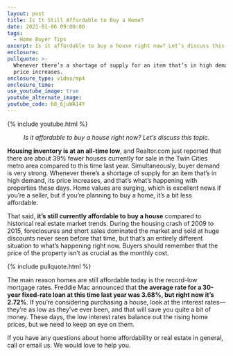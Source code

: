 ```yaml
---
layout: post
title: Is It Still Affordable to Buy a Home?
date: 2021-01-06 09:00:00
tags:
  - Home Buyer Tips
excerpt: Is it affordable to buy a house right now? Let’s discuss this topic.
enclosure:
pullquote: >-
  Whenever there’s a shortage of supply for an item that’s in high demand, its
  price increases.
enclosure_type: video/mp4
enclosure_time:
use_youtube_image: true
youtube_alternate_image:
youtube_code: 60_6juWA14Y
---
```


{% include youtube.html %}

<p style="text-align: center;"><em>Is it affordable to buy a house right now? Let&rsquo;s discuss this topic.</em></p>


**Housing inventory is at an all-time low**, and Realtor.com just reported that there are about 39% fewer houses currently for sale in the Twin Cities metro area compared to this time last year. Simultaneously, buyer demand is very strong. Whenever there’s a shortage of supply for an item that’s in high demand, its price increases, and that’s what’s happening with properties these days. Home values are surging, which is excellent news if you’re a seller, but if you’re planning to buy a home, it’s a bit less affordable.&nbsp;

That said,&nbsp;**it’s still currently affordable to buy a house** compared to historical real estate market trends. During the housing crash of 2009 to 2015, foreclosures and short sales dominated the market and sold at huge discounts never seen before that time, but that’s an entirely different situation to what’s happening right now. Buyers should remember that the price of the property isn’t as crucial as the monthly cost.&nbsp;

{% include pullquote.html %}

The main reason homes are still affordable today is the record-low mortgage rates. Freddie Mac announced that **the average rate for a 30-year fixed-rate loan at this time last year was 3.68%, but right now it’s 2.72%**. If you’re considering purchasing a house, look at the interest rates—they’re as low as they’ve ever been, and that will save you quite a bit of money. These days, the low interest rates balance out the rising home prices, but we need to keep an eye on them.&nbsp;

If you have any questions about home affordability or real estate in general, call or email us. We would love to help you.
